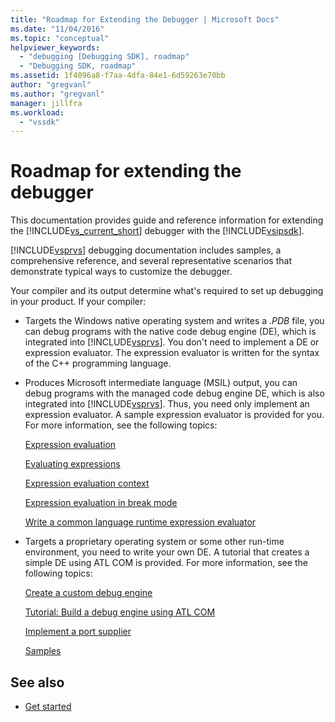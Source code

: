 ```yaml
---
title: "Roadmap for Extending the Debugger | Microsoft Docs"
ms.date: "11/04/2016"
ms.topic: "conceptual"
helpviewer_keywords:
  - "debugging [Debugging SDK], roadmap"
  - "Debugging SDK, roadmap"
ms.assetid: 1f4096a8-f7aa-4dfa-84e1-6d59263e70bb
author: "gregvanl"
ms.author: "gregvanl"
manager: jillfra
ms.workload:
  - "vssdk"
---
```

# Roadmap for extending the debugger
This documentation provides guide and reference information for extending the [!INCLUDE[vs_current_short](../../code-quality/includes/vs_current_short_md.md)] debugger with the [!INCLUDE[vsipsdk](../../extensibility/includes/vsipsdk_md.md)].

 [!INCLUDE[vsprvs](../../code-quality/includes/vsprvs_md.md)] debugging documentation includes samples, a comprehensive reference, and several representative scenarios that demonstrate typical ways to customize the debugger.

 Your compiler and its output determine what's required to set up debugging in your product. If your compiler:

- Targets the Windows native operating system and writes a *.PDB* file, you can debug programs with the native code debug engine (DE), which is integrated into [!INCLUDE[vsprvs](../../code-quality/includes/vsprvs_md.md)]. You don't need to implement a DE or expression evaluator. The expression evaluator is written for the syntax of the C++ programming language.

- Produces Microsoft intermediate language (MSIL) output, you can debug programs with the managed code debug engine DE, which is also integrated into [!INCLUDE[vsprvs](../../code-quality/includes/vsprvs_md.md)]. Thus, you need only implement an expression evaluator. A sample expression evaluator is provided for you. For more information, see the following topics:

   [Expression evaluation](../../extensibility/debugger/expression-evaluation-visual-studio-debugging-sdk.md)

   [Evaluating expressions](../../extensibility/debugger/evaluating-expressions.md)

   [Expression evaluation context](../../extensibility/debugger/expression-evaluation-context.md)

   [Expression evaluation in break mode](../../extensibility/debugger/expression-evaluation-in-break-mode.md)

   [Write a common language runtime expression evaluator](../../extensibility/debugger/writing-a-common-language-runtime-expression-evaluator.md)

- Targets a proprietary operating system or some other run-time environment, you need to write your own DE. A tutorial that creates a simple DE using ATL COM is provided. For more information, see the following topics:

   [Create a custom debug engine](../../extensibility/debugger/creating-a-custom-debug-engine.md)

   [Tutorial: Build a debug engine using ATL COM](https://msdn.microsoft.com/library/9097b71e-1fe7-48f7-bc00-009e25940c24)

   [Implement a port supplier](../../extensibility/debugger/implementing-a-port-supplier.md)

   [Samples](../../extensibility/debugger/visual-studio-debugging-samples.md)

## See also
- [Get started](../../extensibility/debugger/getting-started-with-debugger-extensibility.md)